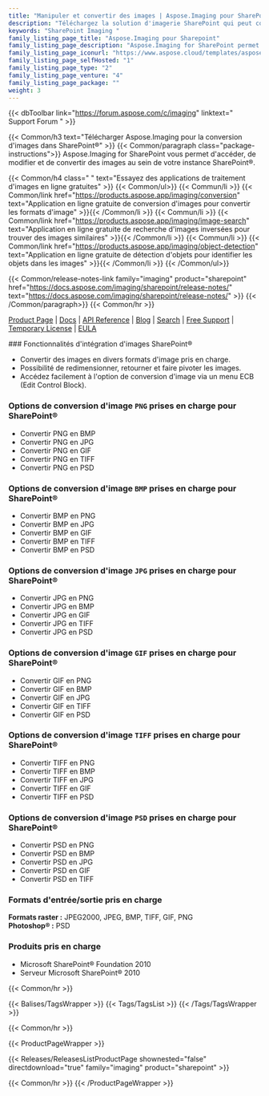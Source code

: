 ```yaml
---
title: "Manipuler et convertir des images | Aspose.Imaging pour SharePoint"
description: "Téléchargez la solution d'imagerie SharePoint qui peut convertir des images dans d'autres formats, notamment PNG, JPEG, BMP, GIF, TIFF et PSD à partir de Microsoft SharePoint."
keywords: "SharePoint Imaging "
family_listing_page_title: "Aspose.Imaging pour Sharepoint"
family_listing_page_description: "Aspose.Imaging for SharePoint permet aux utilisateurs de convertir des images vers d'autres formats d'image, notamment PNG, JPEG, BMP, GIF, TIFF et PSD à partir de Microsoft SharePoint. Les développeurs peuvent également modifier les images exportées en effectuant plusieurs opérations telles que redimensionner, recadrer, faire pivoter et retourner sans utiliser d'éditeur d'image."
family_listing_page_iconurl: "https://www.aspose.cloud/templates/aspose/App_Themes/V3/images/imaging/272x272/aspose_imaging-for-sharepoint-min.png"
family_listing_page_selfHosted: "1"
family_listing_page_type: "2"
family_listing_page_venture: "4"
family_listing_page_package: ""
weight: 3
---
```


{{< dbToolbar link="https://forum.aspose.com/c/imaging" linktext=" Support Forum " >}}

{{< Common/h3 text="Télécharger Aspose.Imaging pour la conversion d'images dans SharePoint®"  >}}
{{< Common/paragraph class="package-instructions">}}
Aspose.Imaging for SharePoint vous permet d'accéder, de modifier et de convertir des images au sein de votre instance SharePoint®.

{{< Common/h4 class=" " text="Essayez des applications de traitement d'images en ligne gratuites" >}}
{{< Common/ul>}}
{{< Commun/li >}}
{{< Common/link href="https://products.aspose.app/imaging/conversion" text="Application en ligne gratuite de conversion d'images pour convertir les formats d'image"  >}}{{< /Common/li >}}
{{< Commun/li >}}
{{< Common/link href="https://products.aspose.app/imaging/image-search" text="Application en ligne gratuite de recherche d'images inversées pour trouver des images similaires"  >}}{{< /Common/li >}}
{{< Commun/li >}}
{{< Common/link href="https://products.aspose.app/imaging/object-detection" text="Application en ligne gratuite de détection d'objets pour identifier les objets dans les images"  >}}{{< /Common/li >}}
{{< /Common/ul>}}

{{< Common/release-notes-link family="imaging" product="sharepoint" href="https://docs.aspose.com/imaging/sharepoint/release-notes/" text="https://docs.aspose.com/imaging/sharepoint/release-notes/"  >}}
{{< /Common/paragraph>}}
{{< Common/hr >}}

[Product Page](https://products.aspose.com/imaging/sharepoint/) | [Docs](https://docs.aspose.com/imaging/sharepoint/) | [API Reference](https://reference.aspose.com/imaging/) | [Blog](https://blog.aspose.com/category/imaging/) | [Search](https://search.aspose.com/) | [Free Support](https://forum.aspose.com/c/imaging/14) | [Temporary License](https://purchase.aspose.com/temporary-license) | [EULA](https://about.aspose.com/legal/eula/)

### Fonctionnalités d'intégration d'images SharePoint®

- Convertir des images en divers formats d'image pris en charge.
- Possibilité de redimensionner, retourner et faire pivoter les images.
- Accédez facilement à l'option de conversion d'image via un menu ECB (Edit Control Block).

### Options de conversion d'image `PNG` prises en charge pour SharePoint®

- Convertir PNG en BMP
- Convertir PNG en JPG
- Convertir PNG en GIF
- Convertir PNG en TIFF
- Convertir PNG en PSD

### Options de conversion d'image `BMP` prises en charge pour SharePoint®

- Convertir BMP en PNG
- Convertir BMP en JPG
- Convertir BMP en GIF
- Convertir BMP en TIFF
- Convertir BMP en PSD

### Options de conversion d'image `JPG` prises en charge pour SharePoint®

- Convertir JPG en PNG
- Convertir JPG en BMP
- Convertir JPG en GIF
- Convertir JPG en TIFF
- Convertir JPG en PSD

### Options de conversion d'image `GIF` prises en charge pour SharePoint®

- Convertir GIF en PNG
- Convertir GIF en BMP
- Convertir GIF en JPG
- Convertir GIF en TIFF
- Convertir GIF en PSD

### Options de conversion d'image `TIFF` prises en charge pour SharePoint®

- Convertir TIFF en PNG
- Convertir TIFF en BMP
- Convertir TIFF en JPG
- Convertir TIFF en GIF
- Convertir TIFF en PSD

### Options de conversion d'image `PSD` prises en charge pour SharePoint®

- Convertir PSD en PNG
- Convertir PSD en BMP
- Convertir PSD en JPG
- Convertir PSD en GIF
- Convertir PSD en TIFF

### Formats d'entrée/sortie pris en charge

**Formats raster :** JPEG2000, JPEG, BMP, TIFF, GIF, PNG\
**Photoshop® :** PSD

### Produits pris en charge

- Microsoft SharePoint® Foundation 2010
- Serveur Microsoft SharePoint® 2010

{{< Common/hr >}}

{{< Balises/TagsWrapper >}}
{{< Tags/TagsList >}}
{{< /Tags/TagsWrapper >}}

{{< Common/hr >}}

{{< ProductPageWrapper >}}

<!-- ReleasesListProductPage-->

{{< Releases/ReleasesListProductPage shownested="false"  directdownload="true" family="imaging" product="sharepoint" >}}

<!-- /ReleasesListProductPage-->

{{< Common/hr >}}
{{< /ProductPageWrapper >}}

